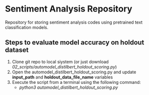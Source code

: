 # Sentiment Analysis Repository

Repository for storing sentiment analysis codes using pretrained text classification models.

## Steps to evaluate model accuracy on holdout dataset
1. Clone git repo to local siystem (or just download *02_scripts/automodel_distilbert_holdout_scoring.py*)
2. Open the automodel_distilbert_holdout_scoring.py and update **input_path** and **holdout_data_file_name** variables
3. Execute the script from a terminal using the following command:
	- *python3 automodel_distilbert_holdout_scoring.py*

